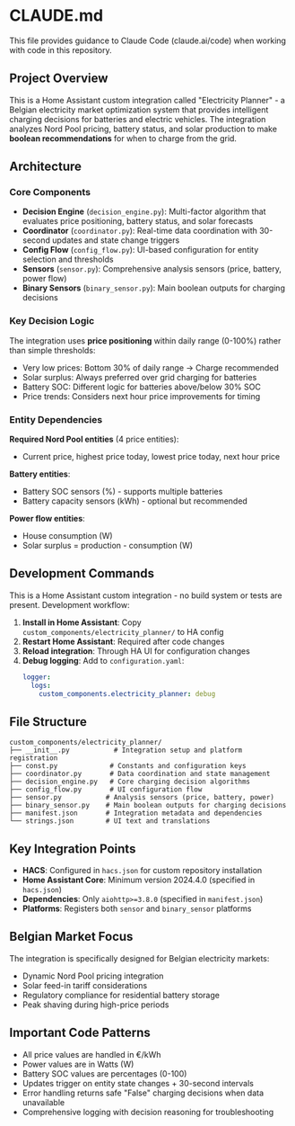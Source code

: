 # CLAUDE.md

This file provides guidance to Claude Code (claude.ai/code) when working with code in this repository.

## Project Overview

This is a Home Assistant custom integration called "Electricity Planner" - a Belgian electricity market optimization system that provides intelligent charging decisions for batteries and electric vehicles. The integration analyzes Nord Pool pricing, battery status, and solar production to make **boolean recommendations** for when to charge from the grid.

## Architecture

### Core Components

- **Decision Engine** (`decision_engine.py`): Multi-factor algorithm that evaluates price positioning, battery status, and solar forecasts
- **Coordinator** (`coordinator.py`): Real-time data coordination with 30-second updates and state change triggers  
- **Config Flow** (`config_flow.py`): UI-based configuration for entity selection and thresholds
- **Sensors** (`sensor.py`): Comprehensive analysis sensors (price, battery, power flow)
- **Binary Sensors** (`binary_sensor.py`): Main boolean outputs for charging decisions

### Key Decision Logic

The integration uses **price positioning** within daily range (0-100%) rather than simple thresholds:
- Very low prices: Bottom 30% of daily range → Charge recommended
- Solar surplus: Always preferred over grid charging for batteries
- Battery SOC: Different logic for batteries above/below 30% SOC
- Price trends: Considers next hour price improvements for timing

### Entity Dependencies

**Required Nord Pool entities** (4 price entities):
- Current price, highest price today, lowest price today, next hour price

**Battery entities**: 
- Battery SOC sensors (%) - supports multiple batteries
- Battery capacity sensors (kWh) - optional but recommended

**Power flow entities**:
- House consumption (W)
- Solar surplus = production - consumption (W)

## Development Commands

This is a Home Assistant custom integration - no build system or tests are present. Development workflow:

1. **Install in Home Assistant**: Copy `custom_components/electricity_planner/` to HA config
2. **Restart Home Assistant**: Required after code changes
3. **Reload integration**: Through HA UI for configuration changes
4. **Debug logging**: Add to `configuration.yaml`:
   ```yaml
   logger:
     logs:
       custom_components.electricity_planner: debug
   ```

## File Structure

```
custom_components/electricity_planner/
├── __init__.py           # Integration setup and platform registration
├── const.py             # Constants and configuration keys
├── coordinator.py       # Data coordination and state management
├── decision_engine.py   # Core charging decision algorithms
├── config_flow.py       # UI configuration flow
├── sensor.py           # Analysis sensors (price, battery, power)
├── binary_sensor.py    # Main boolean outputs for charging decisions
├── manifest.json       # Integration metadata and dependencies
└── strings.json        # UI text and translations
```

## Key Integration Points

- **HACS**: Configured in `hacs.json` for custom repository installation
- **Home Assistant Core**: Minimum version 2024.4.0 (specified in `hacs.json`)
- **Dependencies**: Only `aiohttp>=3.8.0` (specified in `manifest.json`)
- **Platforms**: Registers both `sensor` and `binary_sensor` platforms

## Belgian Market Focus

The integration is specifically designed for Belgian electricity markets:
- Dynamic Nord Pool pricing integration
- Solar feed-in tariff considerations  
- Regulatory compliance for residential battery storage
- Peak shaving during high-price periods

## Important Code Patterns

- All price values are handled in €/kWh
- Power values are in Watts (W)
- Battery SOC values are percentages (0-100)
- Updates trigger on entity state changes + 30-second intervals
- Error handling returns safe "False" charging decisions when data unavailable
- Comprehensive logging with decision reasoning for troubleshooting